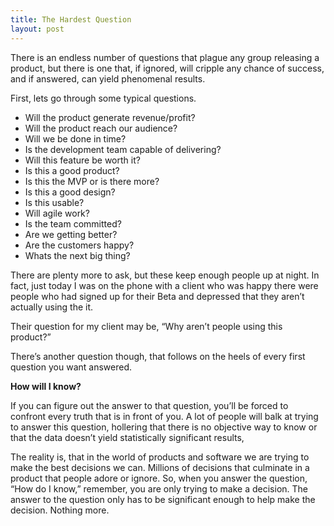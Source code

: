 ```yaml
---
title: The Hardest Question
layout: post
---
```

There is an endless number of questions that plague any group releasing a product, but there is one that, if ignored, will cripple any chance of success, and if answered, can yield phenomenal results.

First, lets go through some typical questions.

* Will the product generate revenue/profit?
* Will the product reach our audience?
* Will we be done in time?
* Is the development team capable of delivering?
* Will this feature be worth it?
* Is this a good product?
* Is this the MVP or is there more?
* Is this a good design?
* Is this usable?
* Will agile work?
* Is the team committed?
* Are we getting better?
* Are the customers happy?
* Whats the next big thing?


There are plenty more to ask, but these keep enough people up at night. In fact, just today I was on the phone with a client who was happy there were people who had signed up for their Beta and depressed that they aren’t actually using the it.

Their question for my client may be, “Why aren’t people using this product?”

There’s another question though, that follows on the heels of every first question you want answered.

**How will I know?**

If you can figure out the answer to that question, you’ll be forced to confront every truth that is in front of you. A lot of people will balk at trying to answer this question, hollering that there is no objective way to know or that the data doesn’t yield statistically significant results,

The reality is, that in the world of products and software we are trying to make the best decisions we can. Millions of decisions that culminate in a product that people adore or ignore. So, when you answer the question, “How do I know,” remember, you are only trying to make a decision. The answer to the question only has to be significant enough to help make the decision. Nothing more.

